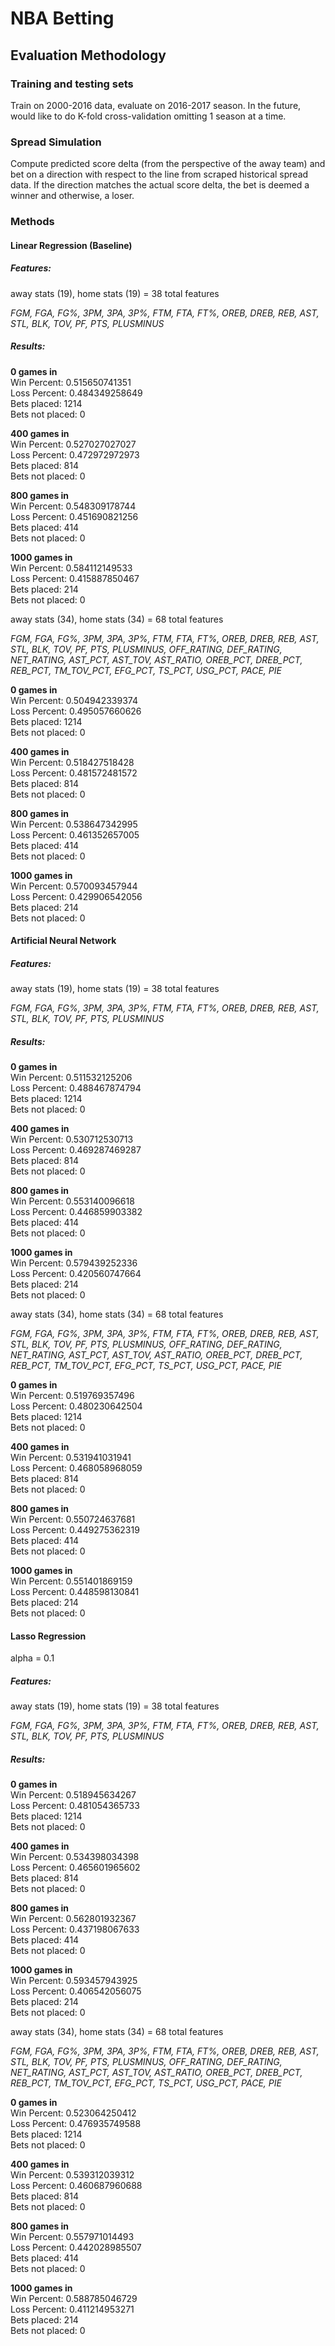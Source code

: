 # NBA Betting

## Evaluation Methodology

### Training and testing sets

Train on 2000-2016 data, evaluate on 2016-2017 season. In the future, would like to do K-fold
cross-validation omitting 1 season at a time.

### Spread Simulation

Compute predicted score delta (from the perspective of the away team) and bet on a direction with respect to the line
from scraped historical spread data. If the direction matches the actual score delta, the bet is deemed a winner and
otherwise, a loser.

### Methods

#### Linear Regression (Baseline)

##### Features:

away stats (19), home stats (19) = 38 total features

*FGM, FGA, FG%, 3PM, 3PA, 3P%, FTM, FTA, FT%, OREB, DREB, REB, AST, STL, BLK, TOV, PF, PTS, PLUSMINUS*

##### Results:
**0 games in**  
Win Percent: 0.515650741351  
Loss Percent: 0.484349258649  
Bets placed: 1214  
Bets not placed: 0  

**400 games in**  
Win Percent: 0.527027027027  
Loss Percent: 0.472972972973  
Bets placed: 814  
Bets not placed: 0  

**800 games in**  
Win Percent: 0.548309178744  
Loss Percent: 0.451690821256  
Bets placed: 414  
Bets not placed: 0

**1000 games in**  
Win Percent: 0.584112149533  
Loss Percent: 0.415887850467  
Bets placed: 214  
Bets not placed: 0

away stats (34), home stats (34) = 68 total features

*FGM, FGA, FG%, 3PM, 3PA, 3P%, FTM, FTA, FT%, OREB, DREB, REB, AST, STL, BLK, TOV, PF, PTS, PLUSMINUS,
OFF_RATING, DEF_RATING, NET_RATING, AST_PCT, AST_TOV, AST_RATIO, OREB_PCT, DREB_PCT, REB_PCT, TM_TOV_PCT,
EFG_PCT, TS_PCT, USG_PCT, PACE, PIE*

**0 games in**  
Win Percent: 0.504942339374  
Loss Percent: 0.495057660626  
Bets placed: 1214  
Bets not placed: 0

**400 games in**  
Win Percent: 0.518427518428  
Loss Percent: 0.481572481572  
Bets placed: 814  
Bets not placed: 0  

**800 games in**  
Win Percent: 0.538647342995  
Loss Percent: 0.461352657005  
Bets placed: 414  
Bets not placed: 0

**1000 games in**  
Win Percent: 0.570093457944  
Loss Percent: 0.429906542056  
Bets placed: 214  
Bets not placed: 0

#### Artificial Neural Network

##### Features:

away stats (19), home stats (19) = 38 total features

*FGM, FGA, FG%, 3PM, 3PA, 3P%, FTM, FTA, FT%, OREB, DREB, REB, AST, STL, BLK, TOV, PF, PTS, PLUSMINUS*

##### Results:
**0 games in**  
Win Percent: 0.511532125206  
Loss Percent: 0.488467874794  
Bets placed: 1214  
Bets not placed: 0

**400 games in**  
Win Percent: 0.530712530713  
Loss Percent: 0.469287469287  
Bets placed: 814  
Bets not placed: 0

**800 games in**  
Win Percent: 0.553140096618  
Loss Percent: 0.446859903382  
Bets placed: 414  
Bets not placed: 0

**1000 games in**  
Win Percent: 0.579439252336  
Loss Percent: 0.420560747664  
Bets placed: 214  
Bets not placed: 0

away stats (34), home stats (34) = 68 total features

*FGM, FGA, FG%, 3PM, 3PA, 3P%, FTM, FTA, FT%, OREB, DREB, REB, AST, STL, BLK, TOV, PF, PTS, PLUSMINUS,
OFF_RATING, DEF_RATING, NET_RATING, AST_PCT, AST_TOV, AST_RATIO, OREB_PCT, DREB_PCT, REB_PCT, TM_TOV_PCT,
EFG_PCT, TS_PCT, USG_PCT, PACE, PIE*

**0 games in**  
Win Percent: 0.519769357496  
Loss Percent: 0.480230642504  
Bets placed: 1214  
Bets not placed: 0

**400 games in**  
Win Percent: 0.531941031941  
Loss Percent: 0.468058968059  
Bets placed: 814  
Bets not placed: 0

**800 games in**  
Win Percent: 0.550724637681  
Loss Percent: 0.449275362319  
Bets placed: 414  
Bets not placed: 0

**1000 games in**  
Win Percent: 0.551401869159  
Loss Percent: 0.448598130841  
Bets placed: 214  
Bets not placed: 0

#### Lasso Regression

alpha = 0.1

##### Features:

away stats (19), home stats (19) = 38 total features

*FGM, FGA, FG%, 3PM, 3PA, 3P%, FTM, FTA, FT%, OREB, DREB, REB, AST, STL, BLK, TOV, PF, PTS, PLUSMINUS*

##### Results:
**0 games in**  
Win Percent: 0.518945634267  
Loss Percent: 0.481054365733   
Bets placed: 1214   
Bets not placed: 0

**400 games in**  
Win Percent: 0.534398034398  
Loss Percent: 0.465601965602  
Bets placed: 814  
Bets not placed: 0  

**800 games in**  
Win Percent: 0.562801932367  
Loss Percent: 0.437198067633  
Bets placed: 414  
Bets not placed: 0  

**1000 games in**  
Win Percent: 0.593457943925  
Loss Percent: 0.406542056075  
Bets placed: 214  
Bets not placed: 0

away stats (34), home stats (34) = 68 total features

*FGM, FGA, FG%, 3PM, 3PA, 3P%, FTM, FTA, FT%, OREB, DREB, REB, AST, STL, BLK, TOV, PF, PTS, PLUSMINUS,
OFF_RATING, DEF_RATING, NET_RATING, AST_PCT, AST_TOV, AST_RATIO, OREB_PCT, DREB_PCT, REB_PCT, TM_TOV_PCT,
EFG_PCT, TS_PCT, USG_PCT, PACE, PIE*

**0 games in**  
Win Percent: 0.523064250412  
Loss Percent: 0.476935749588  
Bets placed: 1214  
Bets not placed: 0

**400 games in**  
Win Percent: 0.539312039312  
Loss Percent: 0.460687960688  
Bets placed: 814  
Bets not placed: 0  

**800 games in**  
Win Percent: 0.557971014493  
Loss Percent: 0.442028985507  
Bets placed: 414  
Bets not placed: 0  

**1000 games in**  
Win Percent: 0.588785046729  
Loss Percent: 0.411214953271  
Bets placed: 214  
Bets not placed: 0
